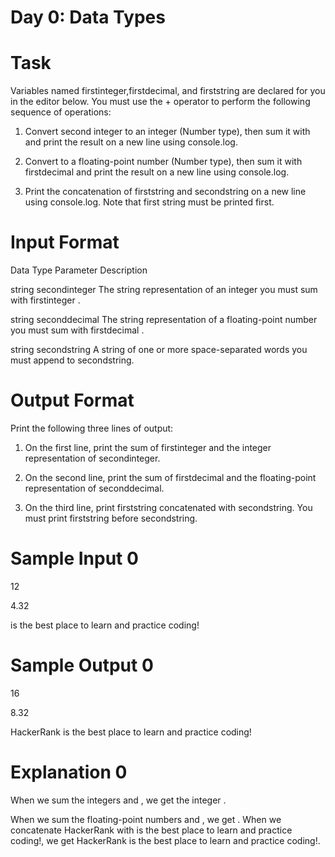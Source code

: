 # Day 0: Data Types

# Task

Variables named firstinteger,firstdecimal, and firststring  are declared for you in the editor below. You must use the +  operator to perform the following sequence of operations:

1. Convert   second integer  to an integer (Number type), then sum it with  and print the result on a new line using console.log.

2. Convert  to a floating-point number (Number type), then sum it with firstdecimal  and print the result on a new line using console.log.

3. Print the concatenation of firststring and secondstring on a new line using console.log. Note that first string must be printed first.

# Input Format

Data Type	                  Parameter	                    Description

string		                  secondinteger                 The string representation of an integer you must sum with firstinteger .

string		                  seconddecimal                 The string representation of a floating-point number you must sum with firstdecimal .

string		                  secondstring                   A string of one or more space-separated words you must append to secondstring.  

# Output Format

Print the following three lines of output:

1. On the first line, print the sum of firstinteger and the integer representation of secondinteger.

2. On the second line, print the sum of firstdecimal and the floating-point representation of seconddecimal.
3. On the third line, print firststring concatenated with secondstring. You must print firststring before secondstring.

# Sample Input 0

12

4.32

is the best place to learn and practice coding!

# Sample Output 0

16

8.32

HackerRank is the best place to learn and practice coding!

# Explanation 0

When we sum the integers  and , we get the integer .

When we sum the floating-point numbers  and , we get . When we concatenate HackerRank with is the best place to learn and practice coding!, we get HackerRank is the best place to learn and practice coding!.
